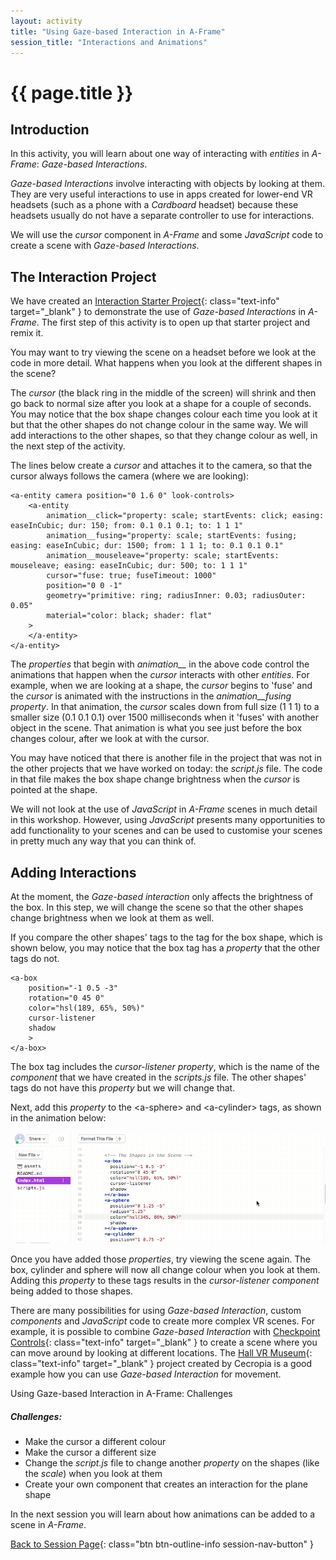 ```yaml
---
layout: activity
title: "Using Gaze-based Interaction in A-Frame"
session_title: "Interactions and Animations"
---
```


# {{ page.title }}

## Introduction

In this activity, you will learn about one way of interacting with *entities* in *A-Frame*: *Gaze-based Interactions*.

*Gaze-based Interactions* involve interacting with objects by looking at them.
They are very useful interactions to use in apps created for lower-end VR headsets (such as a phone with a *Cardboard* headset) because these headsets usually do not have a separate controller to use for interactions.

We will use the *cursor* component in *A-Frame* and some *JavaScript* code to create a scene with *Gaze-based Interactions*.

## The Interaction Project

We have created an [Interaction Starter Project](https://glitch.com/~cs4s-interaction-starter){: class="text-info" target="_blank" } to demonstrate the use of *Gaze-based Interactions* in *A-Frame*. 
The first step of this activity is to open up that starter project and remix it.

You may want to try viewing the scene on a headset before we look at the code in more detail.
What happens when you look at the different shapes in the scene?

The *cursor* (the black ring in the middle of the screen) will shrink and then go back to normal size after you look at a shape for a couple of seconds.
You may notice that the box shape changes colour each time you look at it but that the other shapes do not change colour in the same way.
We will add interactions to the other shapes, so that they change colour as well, in the next step of the activity.

The lines below create a *cursor* and attaches it to the camera, so that the cursor always follows the camera (where we are looking):

```
<a-entity camera position="0 1.6 0" look-controls>
    <a-entity
        animation__click="property: scale; startEvents: click; easing: easeInCubic; dur: 150; from: 0.1 0.1 0.1; to: 1 1 1"
        animation__fusing="property: scale; startEvents: fusing; easing: easeInCubic; dur: 1500; from: 1 1 1; to: 0.1 0.1 0.1"
        animation__mouseleave="property: scale; startEvents: mouseleave; easing: easeInCubic; dur: 500; to: 1 1 1"
        cursor="fuse: true; fuseTimeout: 1000"
        position="0 0 -1"
        geometry="primitive: ring; radiusInner: 0.03; radiusOuter: 0.05"
        material="color: black; shader: flat"
    >
    </a-entity>
</a-entity>
```

The *properties* that begin with *animation__* in the above code control the animations that happen when the *cursor* interacts with other *entities*.
For example, when we are looking at a shape, the *cursor* begins to 'fuse' and the *cursor* is animated with the instructions in the *animation__fusing* *property*.
In that animation, the *cursor* scales down from full size (1 1 1) to a smaller size (0.1 0.1 0.1) over 1500 milliseconds when it 'fuses' with another object in the scene.
That animation is what you see just before the box changes colour, after we look at with the cursor.

You may have noticed that there is another file in the project that was not in the other projects that we have worked on today: the *script.js* file.
The code in that file makes the box shape change brightness when the *cursor* is pointed at the shape.

We will not look at the use of *JavaScript* in *A-Frame* scenes in much detail in this workshop.
However, using *JavaScript* presents many opportunities to add functionality to your scenes and can be used to customise your scenes in pretty much any way that you can think of.

## Adding Interactions

At the moment, the *Gaze-based interaction* only affects the brightness of the box.
In this step, we will change the scene so that the other shapes change brightness when we look at them as well.

If you compare the other shapes' tags to the tag for the box shape, which is shown below, you may notice that the box tag has a *property* that the other tags do not.

```
<a-box
    position="-1 0.5 -3"
    rotation="0 45 0"
    color="hsl(189, 65%, 50%)"
    cursor-listener
    shadow
    >
</a-box>
```

The box tag includes the *cursor-listener* *property*, which is the name of the *component* that we have created in the *scripts.js* file. 
The other shapes' tags do not have this *property* but we will change that.

Next, add this *property* to the &lt;a-sphere&gt; and &lt;a-cylinder&gt; tags, as shown in the animation below:

<div class="row my-4">
    <div class="col-md-8 offset-md-2">
        <img src="images/interaction_component.gif" class="img-fluid border border-info">
    </div>
</div>

Once you have added those *properties*, try viewing the scene again.
The box, cylinder and sphere will now all change colour when you look at them.
Adding this *property* to these tags results in the *cursor-listener* *component* being added to those shapes.

There are many possibilities for using *Gaze-based Interaction*, custom *components* and *JavaScript* code to create more complex VR scenes.
For example, it is possible to combine *Gaze-based Interaction* with [Checkpoint Controls](https://github.com/donmccurdy/aframe-extras/tree/master/examples/checkpoints){: class="text-info" target="_blank" } to create a scene where you can move around by looking at different locations.
The [Hall VR Museum](https://cecropia.github.io/thehallaframe/#){: class="text-info" target="_blank" } project created by Cecropia is a good example how you can use *Gaze-based Interaction* for movement.

<div class="card border-info my-4">
    <div class="card-header">Using Gaze-based Interaction in A-Frame: Challenges</div>
    <div class="card-body">
        <h5 class="card-title">Challenges:</h5>
        <ul>
            <li>Make the cursor a different colour</li>
            <li>Make the cursor a different size</li>
            <li>Change the <i>script.js</i> file to change another <i>property</i> on the shapes (like the <i>scale</i>) when you look at them</li>
            <li>Create your own component that creates an interaction for the plane shape</li>
        </ul>
    </div>
</div>

In the next session you will learn about how animations can be added to a scene in *A-Frame*.

[Back to Session Page](./){: class="btn btn-outline-info session-nav-button" }